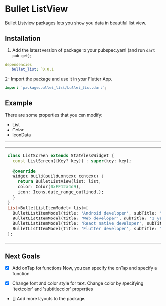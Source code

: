 # Bullet ListView

Bullet Listview packages lets you show you data in beautiful list view.

## Installation

1. Add the latest version of package to your pubspec.yaml (and run `dart pub get`);
```yaml
dependencies
   bullet_list: ^0.0.1
```
2- Import the package and use it in your Flutter App.
```dart
import 'package:bullet_list/bullet_list.dart';
```

## Example
There are some properties that you can modify:

- List 
- Color
- IconData

<hr>
<table>
<tr>
<td>

```dart
class ListScreen extends StatelessWidget {
  const ListScreen({Key? key}) : super(key: key);

  @override
  Widget build(BuildContext context) {
    return BulletListView(list: list,
    color: Color(0xFF12a4d9),
    icon: Icons.date_range_outlined,);
  }
}
List<BulletListItemModel> list=[
  BulletListItemModel(title: 'Android developer', subTitle: '2 years', text: '2014-2016'),
  BulletListItemModel(title: 'Web developer', subTitle: '1 years', text: '2016-2017'),
  BulletListItemModel(title: 'React native developer', subTitle: '1 years', text: '2018-2019'),
  BulletListItemModel(title: 'Flutter developer', subTitle: '2+ years', text: '2019-2021'),
];
```
</td>
<td>
<a href="https://ibb.co/HTJhqCX"><img src="https://i.ibb.co/HTJhqCX/Screenshot-2021-08-16-003729.png" alt="Screenshot-2021-08-16-003729" border="0"></a>
</td>
</tr>
</table>

## Next Goals
- [x] Add onTap for functions
Now, you can specify the onTap and specify a function

- [x] Change font and color style for text.
Change color by specifying 'textcolor' and 'subtitlecolor' properties

- [] Add more layouts to the package.
